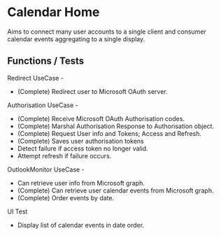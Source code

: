 # Calendar Home

Aims to connect many user accounts to a single client and consumer calendar events aggregating to a single display.

## Functions / Tests

Redirect UseCase - 

- (Complete) Redirect user to Microsoft OAuth server.

Authorisation UseCase -

- (Complete) Receive Microsoft OAuth Authorisation codes.
- (Complete) Marshal Authorisation Response to Authorisation object.
- (Complete) Request User info and Tokens; Access and Refresh.
- (Complete) Saves user authorisation tokens
- Detect failure if access token no longer valid.
- Attempt refresh if failure occurs.

OutlookMonitor UseCase -

- Can retrieve user info from Microsoft graph.
- (Complete) Can retrieve user calendar events from Microsoft graph.
- (Complete) Order events by date.

UI Test

- Display list of calendar events in date order.

